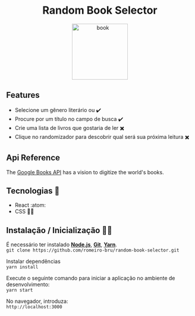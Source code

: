 <h1 align="center">Random Book Selector</h1>

<p  align="center">
  <img  src="https://media.giphy.com/media/3o7btW1Js39uJ23LAA/giphy.gif"  height="150" alt="book">
</p>

## Features
* Selecione um gênero literário ou ✔️
* Procure por um título no campo de busca ✔️
* Crie uma lista de livros que gostaria de ler  ✖️ 
* Clique no randomizador para descobrir qual será sua próxima leitura ✖️ 

## Api Reference
The [Google Books API](https://developers.google.com/books/docs/overview) has a vision to digitize the world's books.

## Tecnologias :mag_right:
* React :atom:
* CSS :nail_care::sparkles:

## Instalação / Inicialização 👨‍🏭

É necessário ter instalado <strong>[Node.js](https://nodejs.org/en/download/)</strong>, 
                           <strong>[Git](https://git-scm.com/downloads)</strong>, 
                           <strong>[Yarn](https://yarnpkg.com/)</strong>.
<br>
```git clone https://github.com/romeiro-bru/random-book-selector.git```

Instalar dependências
<br>
```yarn install```

Execute o seguinte comando para iniciar a aplicação no ambiente de desenvolvimento:
<br>
```yarn start```
<br>

No navegador, introduza:
<br>
```http://localhost:3000```
